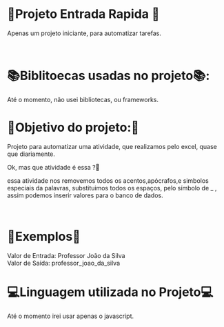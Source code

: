 # 📑Projeto Entrada Rapida 📑
Apenas um projeto iniciante, para automatizar tarefas.

</br>

# 📚Biblitoecas usadas no projeto📚:
Até o momento, não usei bibliotecas, ou frameworks.
</br>

# 🎯Objetivo do projeto:🎯
Projeto para automatizar uma atividade, que realizamos pelo excel, quase que diariamente.

Ok, mas que atividade é essa ?🫤

essa atividade nos removemos todos os acentos,apócrafos,e simbolos especiais da palavras, substituimos todos os espaços,
pelo símbolo de _ , assim podemos inserir valores para o banco de dados.

</br>

# 🔎Exemplos🔎

Valor de Entrada: Professor João da Silva  </br> 
Valor de Saída: professor_joao_da_silva
</br>

# 💻Linguagem utilizada no Projeto💻
Até o momento irei usar apenas o javascript. 



